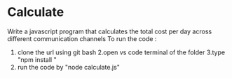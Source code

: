 # Calculate
Write a javascript program that calculates the total cost per day across different communication channels
To run the code :
1. clone the url using git bash
2.open vs code terminal of the folder
3.type "npm install "
4. run the code by "node calculate.js"
